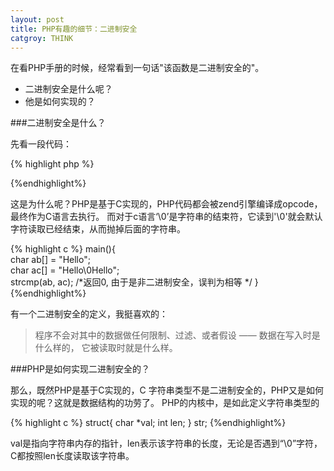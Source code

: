 ```yaml
---
layout: post
title: PHP有趣的细节：二进制安全
catgroy: THINK
---
```

	
在看PHP手册的时候，经常看到一句话"该函数是二进制安全的"。

* 二进制安全是什么呢？
* 他是如何实现的？

###二进制安全是什么？

先看一段代码：

{% highlight php %}
<?php
$string1 = "Hello"; 
$string2 = "Hello\0Hello"; 
echo strcoll($string1, $string2); /*返回0, 由于是非二进制安全，误判为相等 */
echo strcmp($string1, $string2);  /*返回<0,不相等*/
?>
{%endhighlight%}

这是为什么呢？PHP是基于C实现的，PHP代码都会被zend引擎编译成opcode，最终作为C语言去执行。
而对于c语言‘\0’是字符串的结束符，它读到'\0'就会默认字符读取已经结束，从而抛掉后面的字符串。

{% highlight c %}
main(){  
    char ab[] = "Hello";  
    char ac[] = "Hello\0Hello";  
    strcmp(ab, ac); /*返回0, 由于是非二进制安全，误判为相等 */
 }  
{%endhighlight%}

有一个二进制安全的定义，我挺喜欢的：  
> 程序不会对其中的数据做任何限制、过滤、或者假设 —— 数据在写入时是什么样的， 它被读取时就是什么样。

###PHP是如何实现二进制安全的？

那么，既然PHP是基于C实现的，C 字符串类型不是二进制安全的，PHP又是如何实现的呢？这就是数据结构的功劳了。
PHP的内核中，是如此定义字符串类型的

{% highlight c %}
struct{
	char *val;
	int len;
} str;
{%endhighlight%}

val是指向字符串内存的指针，len表示该字符串的长度，无论是否遇到“\0”字符，C都按照len长度读取该字符串。
